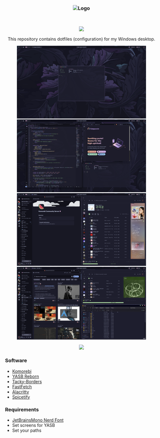 <h3 align="center">
	<img src="https://raw.githubusercontent.com/catppuccin/catppuccin/main/assets/logos/exports/1544x1544_circle.png" width="100" alt="Logo"/><br/>
	<img src="https://raw.githubusercontent.com/catppuccin/catppuccin/main/assets/misc/transparent.png" height="30" width="0px"/>
	<img src="https://raw.githubusercontent.com/catppuccin/catppuccin/main/assets/misc/transparent.png" height="30" width="0px"/>
</h3>
<p align="center">
  <img src="https://raw.githubusercontent.com/catppuccin/catppuccin/main/assets/palette/macchiato.png" width="400" />
</p>

<p align="center">
  This repository contains dotfiles (configuration) for my Windows desktop.
</p>

<p align="center">
    <img src="asset/desktop1.png" width="426" height="240" alt="Reddit Logo"/>
    <img src="asset/desktop2.png" width="426" height="240" alt="Reddit Logo"/>
    <img src="asset/desktop3.png" width="426" height="240" alt="Reddit Logo"/>
    <img src="asset/desktop4.png" width="426" height="240" alt="Reddit Logo"/>
</p>

<p align="center">
  <img src="https://raw.githubusercontent.com/catppuccin/catppuccin/main/assets/palette/macchiato.png" width="400" />
</p>

### Software
- [Komorebi](https://github.com/LGUG2Z/komorebi)
- [YASB Reborn](https://github.com/amnweb/yasb)
- [Tacky-Borders](https://github.com/lukeyou05/tacky-borders)
- [FastFetch](https://github.com/fastfetch-cli/fastfetch)
- [Alacritty](https://github.com/alacritty/alacritty)
- [Spicetify](https://spicetify.app/)

### Requirements
- [JetBrainsMono Nerd Font](https://www.nerdfonts.com/font-downloads)
- Set screens for YASB
- Set your paths
